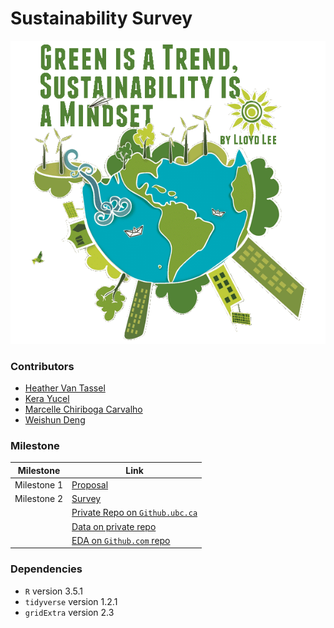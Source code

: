 # Sustainability Survey

![](images/green_is_a_trend.png)

### Contributors

- [Heather Van Tassel](https://github.com/heathervant)
- [Kera Yucel](https://github.com/K3ra-y)
- [Marcelle Chiriboga Carvalho](https://github.com/mchiriboga)
- [Weishun Deng](https://github.com/xiaoweideng)

### Milestone

|Milestone|Link|
|---|---|
|Milestone 1|[Proposal](Milestone1.md)|
|Milestone 2|[Survey](https://ubc.ca1.qualtrics.com/jfe/form/SV_4SJCJH59wUakrEF)|
||[Private Repo on `Github.ubc.ca`](https://github.ubc.ca/MDS-2018-19/Sustainable_Survey)|
||[Data on private repo](https://github.ubc.ca/MDS-2018-19/Sustainable_Survey/blob/master/data/Sustainable%20Survey_April%204%2C%202019_18.11.csv)|
||[EDA on `Github.com` repo](https://github.com/UBC-MDS/Sustainability_Survey/blob/master/Milestone2/Milestone2_EDA.md)|

### Dependencies

  - `R` version 3.5.1
  - `tidyverse` version 1.2.1
  - `gridExtra` version 2.3
